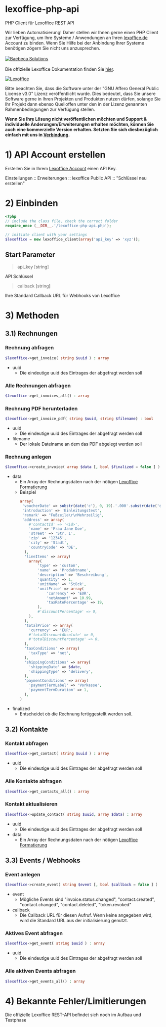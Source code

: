 # lexoffice-php-api
PHP Client für Lexoffice REST API

Wir lieben Automatisierung! Daher stellen wir Ihnen gerne einen PHP Client zur Verfügung, um Ihre Systeme / Anwendungen an Ihren [lexoffice.de](https://www.lexoffice.de) Account zu binden.
Wenn Sie Hilfe bei der Anbindung Ihrer Systeme benötigen zögern Sie nicht uns anzusprechen.
<br>
<br>
[![Baebeca Solutions](https://www.baebeca.de/logo/logo_400.jpg)](https://www.baebeca.de/)
<br>
<br>
Die offizielle Lexoffice Dokumentation finden Sie [hier](https://developers.lexoffice.io/docs/).

[![Lexoffice](https://www.baebeca.de/wp-content/uploads/2019/06/lexoffice-Logo-RGB-e1560867468409.png)](https://www.lexoffice.de)

Bitte beachten Sie, dass die Software unter der "GNU Affero General Public License v3.0" Lizenz veröffentlicht wurde. Dies bedeutet, dass Sie unsere Software gerne in Ihren Projekten und Produkten nutzen dürfen, solange Sie Ihr Projekt dann ebenso Quelloffen unter den in der Lizenz genannten Rahmenbedingungen zur Verfügung stellen.

__Wenn Sie Ihre Lösung nicht veröffentlichen möchten und Support & individuelle Änderungen/Erweiterungen erhalten möchten, können Sie auch eine kommerzielle Version erhalten. Setzten Sie sich diesbezüglich einfach mit uns in [Verbindung](https://www.baebeca.de/kontakt/).__

# 1) API Account erstellen
Erstellen Sie in Ihrem [Lexoffice Account](https://app.lexoffice.de/settings/) einen API Key.

Einstellungen :: Erweiterungen :: lexoffice Public API :: "Schlüssel neu erstellen"

# 2) Einbinden
```php
<?php
// include the class file, check the correct folder
require_once (__DIR__.'/lexoffice-php-api.php');
   
// initiate client with your settings
$lexoffice = new lexoffice_client(array('api_key' => 'xyz'));
```
    
## Start Parameter
> api_key [string]

API Schlüssel
> callback [string]

Ihre Standard Callback URL für Webhooks von Lexoffice    
    
# 3) Methoden

## 3.1) Rechnungen

### Rechnung abfragen
```php
$lexoffice->get_invoice( string $uuid ) : array
```
* uuid
  * Die eindeutige uuid des Eintrages der abgefragt werden soll

### Alle Rechnungen abfragen
```php
$lexoffice->get_invoices_all() : array
```

### Rechnung PDF herunterladen
```php
$lexoffice->get_invoice_pdf( string $uuid, string $filename) : bool
```
* uuid
  * Die eindeutige uuid des Eintrages der abgefragt werden soll
* filename
  * Der lokale Dateiname an dem das PDF abgelegt werden soll  

### Rechnung anlegen
```php
$lexoffice->create_invoice( array $data [, bool $finalized = false ] ) : array
```
* data
  * Ein Array der Rechnungsdaten nach der nötigen [Lexoffice Formatierung](https://developers.lexoffice.io/docs/#invoices-properties)
  * Beispiel
    ```php
    array(
     'voucherDate' => substr(date('c'), 0, 19).'.000'.substr(date('c'), 19),
     'introduction' => 'Einleitungstext',
     'remark' => "Fußzeile\r\nMehrzeilig",
     'address' => array(
     	#'contactId' => '<id>',
     	'name' => 'Frau Jane Doe',
     	'street' => 'Str. 1',
     	'zip' => '12345',
     	'city' => 'Stadt',
     	'countryCode' => 'DE',
      ),
      'lineItems' => array(
      	array(
       		'type' => 'custom',
       		'name' => 'Produktname',
       		'description' => 'Beschreibung',
       		'quantity' => 1,
       		'unitName' => 'Stück',
       		'unitPrice' => array(
       			'currency' => 'EUR',
       			'netAmount' => 10.99,
           		'taxRatePercentage' => 19,
       		),
       		#'discountPercentage' => 0,
       	),
      ),
      'totalPrice' => array(
       	'currency' => 'EUR',
       	#'totalDiscountAbsolute' => 0,
       	#'totalDiscountPercentage' => 0,
      ),
      'taxConditions' => array(
      	'taxType' => 'net',
      ),
      'shippingConditions' => array(
      	'shippingDate' => $date,
      	'shippingType' => 'delivery',
      ),
      'paymentConditions' => array(
      	'paymentTermLabel' => 'Vorkasse',
      	'paymentTermDuration' => 1,
      ),
    )
    ```
* finalized
  * Entscheidet ob die Rechnung fertiggestellt werden soll.

## 3.2) Kontakte

### Kontakt abfragen
```php
$lexoffice->get_contact( string $uuid ) : array
```
* uuid
  * Die eindeutige uuid des Eintrages der abgefragt werden soll
  
### Alle Kontakte abfragen
```php
$lexoffice->get_contacts_all() : array
```
    
### Kontakt aktualisieren
```php
$lexoffice->update_contact( string $uuid, array $data) : array
```
* uuid
  * Die eindeutige uuid des Eintrages der abgefragt werden soll
* data
  * Ein Array der Rechnungsdaten nach der nötigen [Lexoffice Formatierung](https://developers.lexoffice.io/docs/#contact-properties)  

    
## 3.3) Events / Webhooks
     
### Event anlegen
```php
$lexoffice->create_event( string $event [, bool $callback = false ] ) : array|bool
```
* event
  * Mögliche Events sind "invoice.status.changed", "contact.created", "contact.changed", "contact.deleted", "token.revoked"
* callback
  * Die Callback URL für diesen Aufruf. Wenn keine angegeben wird, wird die Standard URL aus der initialisierung genutzt.  
  
### Aktives Event abfragen
```php
$lexoffice->get_event( string $uuid ) : array
```
* uuid
  * Die eindeutige uuid des Eintrages der abgefragt werden soll

### Alle aktiven Events abfragen
```php
$lexoffice->get_events_all() : array
```

# 4) Bekannte Fehler/Limitierungen
Die offizielle Lexoffice REST-API befindet sich noch im Aufbau und Testphase

